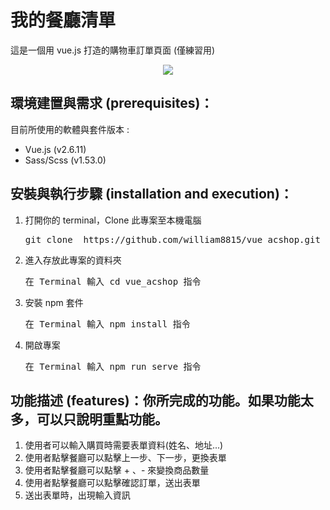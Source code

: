# 我的餐廳清單
<p>
    這是一個用 vue.js 打造的購物車訂單頁面 (僅練習用)
</p>
<div align='center'>
    <img src='https://i.postimg.cc/9FtzB3pp/vueshop.png'>
</div>

## 環境建置與需求 (prerequisites)：
目前所使用的軟體與套件版本 :
<ul>
    <li>Vue.js (v2.6.11)</li>
    <li>Sass/Scss (v1.53.0)</li>
</ul>

## 安裝與執行步驟 (installation and execution)：
<ol>
    <li>打開你的 terminal，Clone 此專案至本機電腦</li>
    <pre>git clone  https://github.com/william8815/vue_acshop.git</pre>
    <li>進入存放此專案的資料夾</li>
    <pre>在 Terminal 輸入 cd vue_acshop 指令</pre>
    <li>安裝 npm 套件</li>
    <pre>在 Terminal 輸入 npm install 指令</pre>
    <li>開啟專案</li>
    <pre>在 Terminal 輸入 npm run serve 指令</pre>
</ol>

## 功能描述 (features)：你所完成的功能。如果功能太多，可以只說明重點功能。
<ol>
    <li>使用者可以輸入購買時需要表單資料(姓名、地址...)</li>
    <li>使用者點擊餐廳可以點擊上一步、下一步，更換表單</li>
    <li>使用者點擊餐廳可以點擊 + 、- 來變換商品數量</li>
    <li>使用者點擊餐廳可以點擊確認訂單，送出表單</li>
    <li>送出表單時，出現輸入資訊</li>
</ol>
